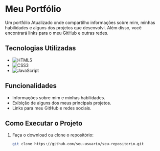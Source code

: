 # Meu Portfólio

Um portfólio Atualizado onde compartilho informações sobre mim, minhas habilidades e alguns dos projetos que desenvolvi. Além disso, você encontrará links para o meu GitHub e outras redes.

## Tecnologias Utilizadas

- ![HTML5](https://img.shields.io/badge/-HTML5-E34F26?style=flat&logo=html5&logoColor=white)
- ![CSS3](https://img.shields.io/badge/-CSS3-1572B6?style=flat&logo=css3&logoColor=white)
- ![JavaScript](https://img.shields.io/badge/-JavaScript-F7DF1E?style=flat&logo=javascript&logoColor=black)

## Funcionalidades

- Informações sobre mim e minhas habilidades.
- Exibição de alguns dos meus principais projetos.
- Links para meu GitHub e redes sociais.

## Como Executar o Projeto

1. Faça o download ou clone o repositório:
   ```bash
   git clone https://github.com/seu-usuario/seu-repositorio.git
